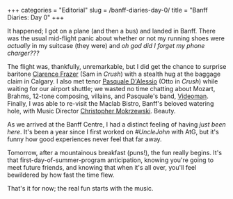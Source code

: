 +++
categories = "Editorial"
slug = /banff-diaries-day-0/
title = "Banff Diaries: Day 0"
+++

It happened; I got on a plane (and then a bus) and landed in Banff. There was the usual mid-flight panic about whether or not my running shoes were *actually* in my suitcase (they were) and *oh god did I forget my phone charger???* 

The flight was, thankfully, unremarkable, but I did get the chance to surprise baritone [Clarence Frazer](/scene/people/clarence-frazer/) (Sam in *Crush*) with a stealth hug at the baggage claim in Calgary. I also met tenor [Pasquale D'Alessio](/scene/people/pasquale-dalessio/) (Otto in *Crush*) while waiting for our airport shuttle; we wasted no time chatting about Mozart, Brahms, 12-tone composing, villains, and Pasquale's band, [Videoman](https://videoman.bandcamp.com/). Finally, I was able to re-visit the Maclab Bistro, Banff's beloved watering hole, with Music Director [Christopher Mokrzewski](/scene/people/christopher-mokrzewski/). Beauty.

As we arrived at the Banff Centre, I had a distinct feeling of having *just been here*. It's been a year since I first worked on *#UncleJohn* with AtG, but it's funny how good experiences never feel that far away. 

Tomorrow, after a mountainous breakfast (puns!), the fun really begins. It's that first-day-of-summer-program anticipation, knowing you're going to meet future friends, and knowing that when it's all over, you'll feel bewildered by how fast the time flew.

That's it for now; the real fun starts with the music.
